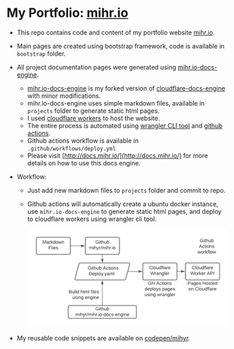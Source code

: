 # My Portfolio: [mihr.io](https://mihr.io)

- This repo contains code and content of my portfolio website [mihr.io](https://mihr.io).
- Main pages are created using bootstrap framework, code is available in `bootstrap` folder.
- All project documentation pages were generated using [mihr.io-docs-engine](https://github.com/mihyr/mihr.io-docs-engine).

  - [mihr.io-docs-engine](https://github.com/mihyr/mihr.io-docs-engine) is my forked version of [cloudflare-docs-engine](https://github.com/cloudflare/cloudflare-docs-engine) with minor modifications.
  - mihr.io-docs-engine uses simple markdown files, available in `projects` folder to generate static html pages.
  - I used [cloudflare workers](https://developers.cloudflare.com/workers/) to host the website.
  - The entire process is automated using [wrangler CLI tool](https://github.com/cloudflare/wrangler) and [github actions](https://docs.github.com/en/actions).
  - Github actions workflow is available in `.github/workflows/deploy.yml`
  - Please visit [http://docs.mihr.io/](http://docs.mihr.io/) for more details on how to use this docs engine.
  
- Workflow:
  - Just add new markdown files to `projects` folder and commit to repo.
  - Github actions will automatically create a ubuntu docker instance, use `mihr.io-docs-engine` to generate static html pages, and deploy to cloudflare workers using wrangler cli tool.

    ![workflow](workflow.png)

- My reusable code snippets are available on [codepen/mihyr](https://codepen.io/mihyr/).
